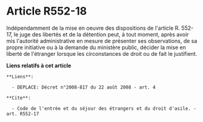 # Article R552-18

Indépendamment de la mise en oeuvre des dispositions de l'article R. 552-17, le juge des libertés et de la détention peut, à
tout moment, après avoir mis l'autorité administrative en mesure de présenter ses observations, de sa propre initiative ou à
la demande du ministère public, décider la mise en liberté de l'étranger lorsque les circonstances de droit ou de fait le
justifient.

**Liens relatifs à cet article**

	**Liens**:

	  - DEPLACE: Décret n°2008-817 du 22 août 2008 - art. 4

	**Cite**:

	  - Code de l'entrée et du séjour des étrangers et du droit d'asile. - art. R552-17
